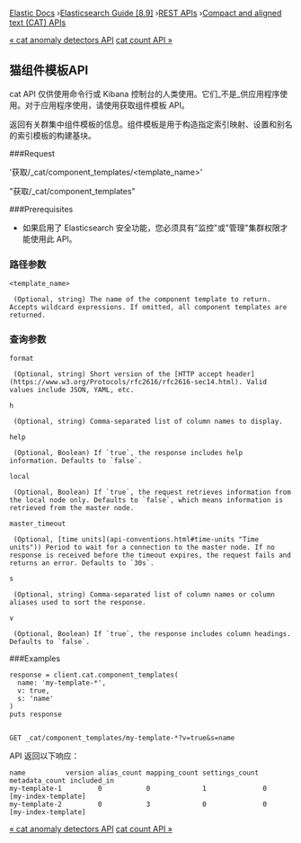 

[Elastic Docs](/guide/) ›[Elasticsearch Guide [8.9]](index.md) ›[REST
APIs](rest-apis.md) ›[Compact and aligned text (CAT) APIs](cat.md)

[« cat anomaly detectors API](cat-anomaly-detectors.md) [cat count API
»](cat-count.md)

## 猫组件模板API

cat API 仅供使用命令行或 Kibana 控制台的人类使用。它们_不是_供应用程序使用。对于应用程序使用，请使用获取组件模板 API。

返回有关群集中组件模板的信息。组件模板是用于构造指定索引映射、设置和别名的索引模板的构建基块。

###Request

'获取/_cat/component_templates/<template_name>'

"获取/_cat/component_templates"

###Prerequisites

* 如果启用了 Elasticsearch 安全功能，您必须具有"监控"或"管理"集群权限才能使用此 API。

### 路径参数

`<template_name>`

     (Optional, string) The name of the component template to return. Accepts wildcard expressions. If omitted, all component templates are returned. 

### 查询参数

`format`

     (Optional, string) Short version of the [HTTP accept header](https://www.w3.org/Protocols/rfc2616/rfc2616-sec14.html). Valid values include JSON, YAML, etc. 
`h`

     (Optional, string) Comma-separated list of column names to display. 
`help`

     (Optional, Boolean) If `true`, the response includes help information. Defaults to `false`. 
`local`

     (Optional, Boolean) If `true`, the request retrieves information from the local node only. Defaults to `false`, which means information is retrieved from the master node. 
`master_timeout`

     (Optional, [time units](api-conventions.html#time-units "Time units")) Period to wait for a connection to the master node. If no response is received before the timeout expires, the request fails and returns an error. Defaults to `30s`. 
`s`

     (Optional, string) Comma-separated list of column names or column aliases used to sort the response. 
`v`

     (Optional, Boolean) If `true`, the response includes column headings. Defaults to `false`. 

###Examples

    
    
    response = client.cat.component_templates(
      name: 'my-template-*',
      v: true,
      s: 'name'
    )
    puts response
    
    
    GET _cat/component_templates/my-template-*?v=true&s=name

API 返回以下响应：

    
    
    name          version alias_count mapping_count settings_count metadata_count included_in
    my-template-1         0           0             1              0              [my-index-template]
    my-template-2         0           3             0              0              [my-index-template]

[« cat anomaly detectors API](cat-anomaly-detectors.md) [cat count API
»](cat-count.md)
